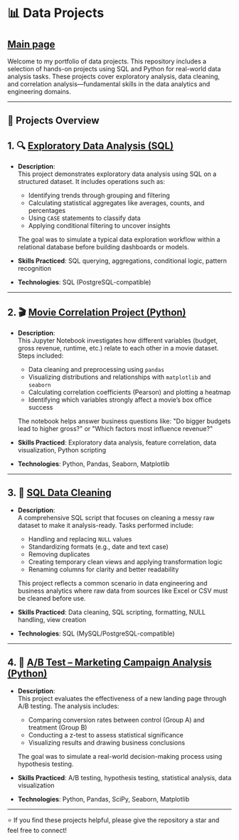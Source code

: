 # 📊 Data Projects
## [Main page](https://github.com/Almas1989)

Welcome to my portfolio of data projects. This repository includes a selection of hands-on projects using SQL and Python for real-world data analysis tasks. These projects cover exploratory analysis, data cleaning, and correlation analysis—fundamental skills in the data analytics and engineering domains.

---

## 📁 Projects Overview

## 1. 🔍 [Exploratory Data Analysis (SQL)](https://github.com/Almas1989/Projects/blob/main/Exploratory%20Data%20Analysis.sql)

- **Description**:  
  This project demonstrates exploratory data analysis using SQL on a structured dataset. It includes operations such as:
  - Identifying trends through grouping and filtering
  - Calculating statistical aggregates like averages, counts, and percentages
  - Using `CASE` statements to classify data
  - Applying conditional filtering to uncover insights

  The goal was to simulate a typical data exploration workflow within a relational database before building dashboards or models.

- **Skills Practiced**: SQL querying, aggregations, conditional logic, pattern recognition

- **Technologies**: SQL (PostgreSQL-compatible)

---

## 2. 🎬 [Movie Correlation Project (Python)](https://github.com/Almas1989/Projects/blob/main/Movie%20Correlation%20Proj.ipynb)

- **Description**:  
  This Jupyter Notebook investigates how different variables (budget, gross revenue, runtime, etc.) relate to each other in a movie dataset. Steps included:
  - Data cleaning and preprocessing using `pandas`
  - Visualizing distributions and relationships with `matplotlib` and `seaborn`
  - Calculating correlation coefficients (Pearson) and plotting a heatmap
  - Identifying which variables strongly affect a movie’s box office success

  The notebook helps answer business questions like: "Do bigger budgets lead to higher gross?" or "Which factors most influence revenue?"

- **Skills Practiced**: Exploratory data analysis, feature correlation, data visualization, Python scripting

- **Technologies**: Python, Pandas, Seaborn, Matplotlib

---

## 3. 🧹 [SQL Data Cleaning](https://github.com/Almas1989/Projects/blob/main/SQL%20Data%20Cleaning.sql)

- **Description**:  
  A comprehensive SQL script that focuses on cleaning a messy raw dataset to make it analysis-ready. Tasks performed include:
  - Handling and replacing `NULL` values
  - Standardizing formats (e.g., date and text case)
  - Removing duplicates
  - Creating temporary clean views and applying transformation logic
  - Renaming columns for clarity and better readability

  This project reflects a common scenario in data engineering and business analytics where raw data from sources like Excel or CSV must be cleaned before use.

- **Skills Practiced**: Data cleaning, SQL scripting, formatting, NULL handling, view creation

- **Technologies**: SQL (MySQL/PostgreSQL-compatible)

---

## 4. 🧪 [A/B Test – Marketing Campaign Analysis (Python)](https://www.kaggle.com/code/almasscorp/ab-test)

- **Description**:  
  This project evaluates the effectiveness of a new landing page through A/B testing. The analysis includes:
  - Comparing conversion rates between control (Group A) and treatment (Group B)
  - Conducting a z-test to assess statistical significance
  - Visualizing results and drawing business conclusions

  The goal was to simulate a real-world decision-making process using hypothesis testing.

- **Skills Practiced**: A/B testing, hypothesis testing, statistical analysis, data visualization

- **Technologies**: Python, Pandas, SciPy, Seaborn, Matplotlib

---

⭐ If you find these projects helpful, please give the repository a star and feel free to connect!
